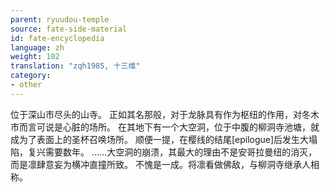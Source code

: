 ```yaml
---
parent: ryuudou-temple
source: fate-side-material
id: fate-encyclopedia
language: zh
weight: 102
translation: "zqh1985, 十三维"
category:
- other
---
```


位于深山市尽头的山寺。
正如其名那般，对于龙脉具有作为枢纽的作用，对冬木市而言可说是心脏的场所。
在其地下有一个大空洞，位于中腹的柳洞寺池塘，就成为了表面上的圣杯召唤场所。
顺便一提，在樱线的结尾[epilogue]后发生大塌陷，复兴需要数年。
……大空洞的崩溃，其最大的理由不是安哥拉曼纽的消灭，而是凛肆意妄为横冲直撞所致。
不愧是一成。将凛看做佛敌，与柳洞寺继承人相称。
